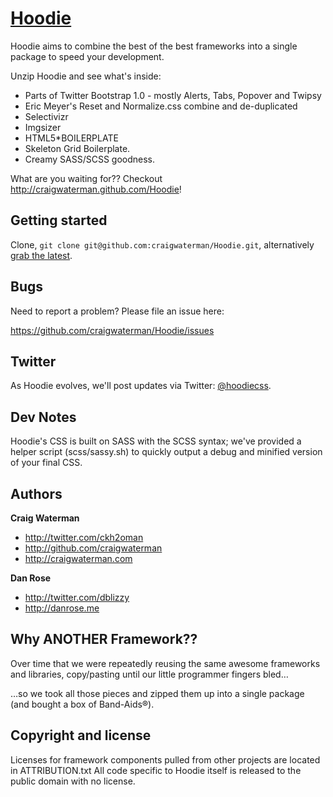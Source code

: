 [Hoodie](http://github.com/craigwaterman/Hoodie)
=================

Hoodie aims to combine the best of the best frameworks into a single package to speed your development. 

Unzip Hoodie and see what's inside:

+ Parts of Twitter Bootstrap 1.0 - mostly Alerts, Tabs, Popover and Twipsy
+ Eric Meyer's Reset and Normalize.css combine and de-duplicated
+ Selectivizr
+ Imgsizer
+ HTML5*BOILERPLATE
+ Skeleton Grid Boilerplate.
+ Creamy SASS/SCSS goodness.

What are you waiting for?? Checkout http://craigwaterman.github.com/Hoodie!



Getting started
-----------

Clone, `git clone git@github.com:craigwaterman/Hoodie.git`, alternatively [grab the latest](https://github.com/craigwaterman/Hoodie/zipball/master).



Bugs
-----------

Need to report a problem? Please file an issue here:

https://github.com/craigwaterman/Hoodie/issues



Twitter
---------------

As Hoodie evolves, we'll post updates via Twitter: [@hoodiecss](http://twitter.com/hoodiecss).



Dev Notes
----------

Hoodie's CSS is built on SASS with the SCSS syntax; we've provided a helper script (scss/sassy.sh) to quickly output a debug and minified version of your final CSS.


Authors
-------

**Craig Waterman**

+ http://twitter.com/ckh2oman
+ http://github.com/craigwaterman
+ http://craigwaterman.com

**Dan Rose**

+ http://twitter.com/dblizzy
+ http://danrose.me


Why ANOTHER Framework??
---------------------

Over time that we were repeatedly reusing the same awesome frameworks and libraries, copy/pasting until our little programmer fingers bled… 

…so we took all those pieces and zipped them up into a single package (and bought a box of Band-Aids®).



Copyright and license
---------------------

Licenses for framework components pulled from other projects are located in ATTRIBUTION.txt
All code specific to Hoodie itself is released to the public domain with no license.